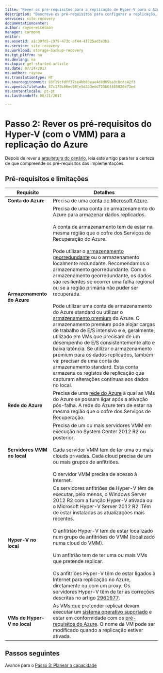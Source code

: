 ```yaml
---
title: "Rever os pré-requisitos para a replicação de Hyper-V para o Azure (com o System Center VMM) com o Azure Site Recovery | Microsoft Docs"
description: "Descreve os pré-requisitos para configurar a replicação, a ativação pós-falha e a recuperação de VMs de Hyper-V no local em clouds do VMM para o Azure com o Azure Site Recovery."
services: site-recovery
documentationcenter: 
author: rayne-wiselman
manager: carmonm
editor: 
ms.assetid: a1c30fd5-c979-473c-af44-4f725ad3e3ba
ms.service: site-recovery
ms.workload: storage-backup-recovery
ms.tgt_pltfrm: na
ms.devlang: na
ms.topic: get-started-article
ms.date: 07/24/2017
ms.author: raynew
ms.translationtype: HT
ms.sourcegitcommit: 83f19cfdff37ce4bb03eae4d8d69ba3cbcdc42f3
ms.openlocfilehash: 47c178c66ec98fe5d333edd725b64465026e73ed
ms.contentlocale: pt-pt
ms.lasthandoff: 08/21/2017

---
```




# <a name="step-2-review-the-prerequisites-for-hyper-v-with-vmm-to-azure-replication"></a>Passo 2: Rever os pré-requisitos do Hyper-V (com o VMM) para a replicação do Azure

Depois de rever a [arquitetura do cenário](vmm-to-azure-walkthrough-architecture.md), leia este artigo para ter a certeza de que compreende os pré-requisitos das implementações. 

## <a name="prerequisites-and-limitations"></a>Pré-requisitos e limitações

**Requisito** | **Detalhes**
--- | ---
**Conta do Azure** | Precisa de uma [conta do Microsoft Azure](http://azure.microsoft.com/).
**Armazenamento do Azure** | Precisa de uma conta de armazenamento do Azure para armazenar dados replicados.<br/><br/> A conta de armazenamento tem de estar na mesma região que o cofre dos Serviços de Recuperação do Azure.<br/><br/>Pode utilizar o [armazenamento georredundante](../storage/common/storage-redundancy.md#geo-redundant-storage) ou o armazenamento localmente redundante. Recomendamos o armazenamento georredundante. Com o armazenamento georredundante, os dados são resilientes se ocorrer uma falha regional ou se a região primária não puder ser recuperada.<br/><br/> Pode utilizar uma conta de armazenamento do Azure standard ou utilizar o [armazenamento premium](../storage/common/storage-premium-storage.md) do Azure. O armazenamento premium pode alojar cargas de trabalho de E/S intensivo e é, geralmente, utilizado em VMs que precisam de um desempenho de E/S consistentemente alto e baixa latência. Se utilizar o armazenamento premium para os dados replicados, também vai precisar de uma conta de armazenamento standard. Esta conta armazena os registos de replicação que capturam alterações contínuas aos dados no local.
**Rede do Azure** | Precisa de uma [rede do Azure](../virtual-network/virtual-network-get-started-vnet-subnet.md) à qual as VMs do Azure se possam ligar após a ativação pós-falha. A rede do Azure tem de estar na mesma região que o cofre dos Serviços de Recuperação.
**Servidores VMM no local** | Precisa de um ou mais servidores VMM em execução no System Center 2012 R2 ou posterior.<br/><br/> Cada servidor VMM tem de ter uma ou mais clouds privadas. Cada cloud precisa de um ou mais grupos de anfitriões.<br/><br/> O servidor VMM precisa de acesso à Internet.
**Hyper-V no local** | Os servidores anfitriões de Hyper-V têm de executar, pelo menos, o Windows Server 2012 R2 com a função Hyper-V ativada ou o Microsoft Hyper-V Server 2012 R2. Têm de estar instaladas as atualizações mais recentes.<br/><br/> O anfitrião Hyper-V tem de estar localizado num grupo de anfitriões do VMM (localizado numa cloud do VMM).<br/><br/> Um anfitrião tem de ter uma ou mais VMs que pretende replicar.<br/><br/> Os anfitriões Hyper-V têm de estar ligados à Internet para replicação no Azure, diretamente ou com um proxy. Os servidores Hyper-V têm de ter as correções descritas no artigo [2961977](https://support.microsoft.com/kb/2961977).
**VMs de Hyper-V no local** | As VMs que pretender replicar devem executar um [sistema operativo suportado](site-recovery-support-matrix-to-azure.md#support-for-replicated-machine-os-versions) e estar em conformidade com os [pré-requisitos do Azure](site-recovery-support-matrix-to-azure.md#failed-over-azure-vm-requirements). O nome da VM pode ser modificado quando a replicação estiver ativada. 




## <a name="next-steps"></a>Passos seguintes

Avance para o [Passo 3: Planear a capacidade](vmm-to-azure-walkthrough-capacity.md)

